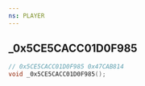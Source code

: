 ```yaml
---
ns: PLAYER
---
```

## _0x5CE5CACC01D0F985

```c
// 0x5CE5CACC01D0F985 0x47CAB814
void _0x5CE5CACC01D0F985();
```

